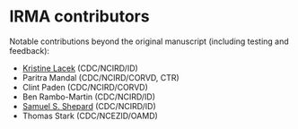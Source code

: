 # IRMA contributors

Notable contributions beyond the original manuscript (including testing and feedback):

- [Kristine Lacek] (CDC/NCIRD/ID)
- Paritra Mandal (CDC/NCIRD/CORVD, CTR)
- Clint Paden (CDC/NCIRD/CORVD)
- Ben Rambo-Martin (CDC/NCIRD/ID)
- [Samuel S. Shepard] (CDC/NCIRD/ID)
- Thomas Stark (CDC/NCEZID/OAMD)

<!-- Emails -->
[Kristine Lacek]: mailto:Kristine%20Lacek<qgx6@cdc.gov>
[Samuel S. Shepard]: mailto:Samuel%20Shepard<sshepard@cdc.gov>

